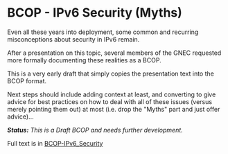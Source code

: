 # BCOP - IPv6 Security (Myths)

Even all these years into deployment, some common and recurring misconceptions about security in IPv6 remain. 

After a presentation on this topic, several members of the GNEC requested more formally documenting these realities as a BCOP.

This is a very early draft that simply copies the presentation text into the BCOP format. 

Next steps should include adding context at least, and converting to give advice for best practices on how to deal with all of these issues (versus merely pointing them out) at most (i.e. drop the "Myths" part and just offer advice)...

***Status:** This is a Draft BCOP and needs further development.*

Full text is in [BCOP-IPv6_Security](https://github.com/Open-IX/BCOP/blob/master/IPv6_Security/BCOP-IPv6_Security.md)
